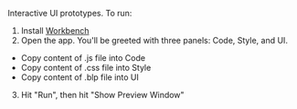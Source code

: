 Interactive UI prototypes. To run:

1. Install [Workbench](https://flathub.org/apps/re.sonny.Workbench)
2. Open the app. You'll be greeted with three panels: Code, Style, and UI.
 - Copy content of .js file into Code
 - Copy content of .css file into Style
 - Copy content of .blp file into UI
3. Hit "Run", then hit "Show Preview Window"
